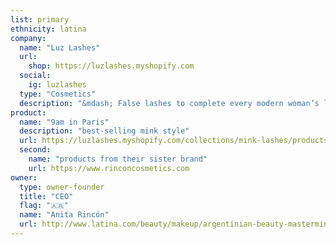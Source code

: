 ```yaml
---
list: primary
ethnicity: latina
company:
  name: "Luz Lashes"
  url:
    shop: https://luzlashes.myshopify.com
  social:
    ig: luzlashes
  type: "Cosmetics"
  description: "&mdash; False lashes to complete every modern woman’s look"
product:
  name: "9am in Paris"
  description: "best-selling mink style"
  url: https://luzlashes.myshopify.com/collections/mink-lashes/products/9am-in-paris
  second:
    name: "products from their sister brand"
    url: https://www.rinconcosmetics.com
owner:
  type: owner-founder
  title: "CEO"
  flag: "🇦🇷"
  name: "Anita Rincón"
  url: http://www.latina.com/beauty/makeup/argentinian-beauty-mastermind-behind-glam-school-luz-lashes-and-more
---
```

